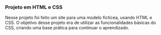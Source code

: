 ### Projeto em HTML e CSS

Nesse projeto foi feito um site para uma modelo fictícea, usando HTML e CSS.
O objetivo desse projeto era de utilizar as funcionalidades básicas do CSS, criando uma base prática para continuar o aprendizado.



